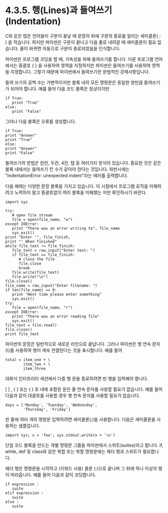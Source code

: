 # 4.3.5.     행\(Lines\)과 들여쓰기\(Indentation\)



C와 같은 많은 언어들이 구문이 끝날 때 문장의 뒤에 구문의 종료를 알리는 세미콜론\( ; \) 을 적습니다. 하지만 파이썬은 구문이 끝나고 다음 줄로 내려갈 때 세미콜론이 필요 없습니다. 줄이 바뀌면 자동으로 구분이 종료되었음을 인식합니다.

파이썬은 프로그램 코딩을 할 때, 가독성을 위해 들여쓰기를 합니다. 다른 프로그램 언어에서는 중괄호 { } 을 사용하여 영역을 지정하지만 파이썬은 들여쓰기를 사용하여 영역을 지정합니다. 그렇기 때문에 파이썬에서 들여쓰기란 문법적인 강제사항입니다. 

들여 쓰기의 공백 수는 가변적이지만 블록 내의 모든 명령문은 동일한 양만큼 들여쓰기가 되어야 합니다. 예를 들어 다음 코드 블록은 정상이지만

```text
if True:
   print "True"
else:
   print "False"
```

그러나 다음 블록은 오류를 생성합니다.

```text
if True:
print "Answer"
print "True"
else:
print "Answer"
print "False"
```

들여쓰기의 방법은 한칸, 두칸, 4칸, 탭 등 여러가지 방식이 있습니다. 중요한 것은 같은 블록 내에서는 들여쓰기 칸 수가 같아야 한다는 것입니다. 위반시에는 "IndentationError: unexpected indent"라는 에러를 출력합니다. 

다음 예제는 다양한 문장 블록을 가지고 있습니다. 이 시점에서 프로그램 로직을 이해하려고 노력하지 말고 중괄호없이 여러 블록을 이해했는 지만 확인하시기 바란다.

```text
import sys

try:
   # open file stream
   file = open(file_name, "w")
except IOError:
   print "There was an error writing to", file_name
   sys.exit()
print "Enter '", file_finish,
print "' When finished"
while file_text != file_finish:
   file_text = raw_input("Enter text: ")
   if file_text == file_finish:
      # close the file
      file.close
      break
   file.write(file_text)
   file.write("\n")
file.close()
file_name = raw_input("Enter filename: ")
if len(file_name) == 0:
   print "Next time please enter something"
   sys.exit()
try:
   file = open(file_name, "r")
except IOError:
   print "There was an error reading file"
   sys.exit()
file_text = file.read()
file.close()
print file_text
```

파이썬의 문장은 일반적으로 새로운 라인으로 끝납니다. 그러나 파이썬은 행 연속 문자 \(\\)를 사용하여 행이 계속 연결된다는 것을 표시합니다. 예를 들어

```text
total = item_one + \
        item_two + \
        item_three
```

대화식 인터프리터 세션에서 다중 행 문을 종료하려면 빈 행을 입력해야 합니다.

\[ \] , { } 또는 \( \) 호 내에 포함된 문은 줄 연속 문자를 사용할 필요가 없습니다. 예를 들어 다음과 같이 대괄호를 사용할 경우 행 연속 문자를 사용할 필요가 없습니다.

```text
days = ['Monday', 'Tuesday', 'Wednesday',
        'Thursday', 'Friday']
```

한 줄에 여러 개의 명령문 입력하려면 세미콜론\(;\)을 사용합니다. 다음은 세미콜론을 사용하는 샘플입니다.

```text
import sys; x = 'foo'; sys.stdout.write(x + '\n')
```

단일 코드 블록을 만드는 개별 명령문 그룹을 파이썬에서 스위트\(suites\)라고 합니다. if, while, def 및 class와 같은 복합 또는 복합 명령문에는 헤더 행과 스위트가 필요합니다.

헤더 행은 명령문을 시작하고 \(키워드 사용\) 콜론 \(:\)으로 끝나며 그 뒤에 하나 이상의 행이 따라옵니다. 예를 들어 다음과 같이 코딩합니다.

```text
if expression : 
   suite
elif expression : 
   suite 
else : 
   suite
```

